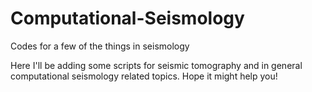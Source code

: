 # Computational-Seismology
Codes for a few of the things in seismology

Here I'll be adding some scripts for seismic tomography and in general computational seismology related topics.
Hope it might help you!
